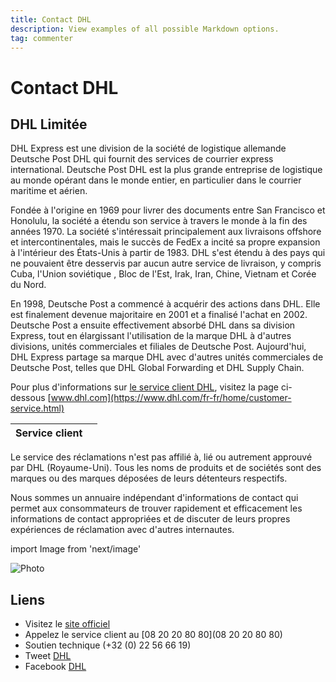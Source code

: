 ```yaml
---
title: Contact DHL
description: View examples of all possible Markdown options.
tag: commenter
---
```


# Contact DHL

## DHL Limitée

DHL Express est une division de la société de logistique allemande Deutsche Post DHL qui fournit des services de courrier express international. Deutsche Post DHL est la plus grande entreprise de logistique au monde opérant dans le monde entier, en particulier dans le courrier maritime et aérien.

Fondée à l'origine en 1969 pour livrer des documents entre San Francisco et Honolulu, la société a étendu son service à travers le monde à la fin des années 1970. La société s'intéressait principalement aux livraisons offshore et intercontinentales, mais le succès de FedEx a incité sa propre expansion à l'intérieur des États-Unis à partir de 1983. DHL s'est étendu à des pays qui ne pouvaient être desservis par aucun autre service de livraison, y compris Cuba, l'Union soviétique , Bloc de l'Est, Irak, Iran, Chine, Vietnam et Corée du Nord.

En 1998, Deutsche Post a commencé à acquérir des actions dans DHL. Elle est finalement devenue majoritaire en 2001 et a finalisé l'achat en 2002. Deutsche Post a ensuite effectivement absorbé DHL dans sa division Express, tout en élargissant l'utilisation de la marque DHL à d'autres divisions, unités commerciales et filiales de Deutsche Post. Aujourd'hui, DHL Express partage sa marque DHL avec d'autres unités commerciales de Deutsche Post, telles que DHL Global Forwarding et DHL Supply Chain.

Pour plus d'informations sur [le service client DHL](https://lesservicesclients.fr/dhl/), visitez la page ci-dessous [www.dhl.com](https://www.dhl.com/fr-fr/home/customer-service.html)

| **Service client** |                                                                                                         |
| ---------- | --------------------------------------------------------------------------------------------------------------------------- |
Le service des réclamations n'est pas affilié à, lié ou autrement approuvé par DHL (Royaume-Uni). Tous les noms de produits et de sociétés sont des marques ou des marques déposées de leurs détenteurs respectifs.

Nous sommes un annuaire indépendant d'informations de contact qui permet aux consommateurs de trouver rapidement et efficacement les informations de contact appropriées et de discuter de leurs propres expériences de réclamation avec d'autres internautes.

import Image from 'next/image'

<Image
  src="/images/dhl.png"
  alt="Photo"
  width={210}
  height={210}
  priority
  className="next-image"
/>

## Liens

- Visitez le [site officiel](https://www.dhl.com/fr-fr/home.html)
- Appelez le service client au [08 20 20 80 80](08 20 20 80 80)
- Soutien technique (+32 (0) 22 56 66 19)
- Tweet [DHL](https://twitter.com/dhlexpressfr)
- Facebook [DHL](https://www.facebook.com/dhl)

[^1]: Footnote **can have markup**

    and multiple paragraphs.

[^2]: Footnote text.
